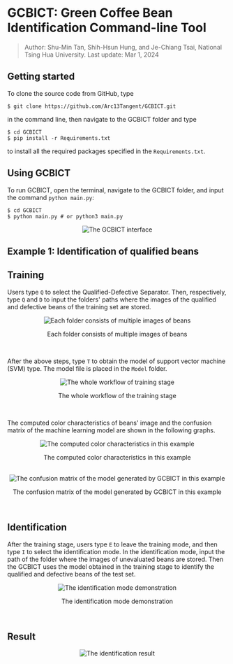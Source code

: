# GCBICT: Green Coffee Bean Identification Command-line Tool
> Author: Shu-Min Tan, Shih-Hsun Hung, and Je-Chiang Tsai, National Tsing Hua University.
> Last update: Mar 1, 2024

## Getting started
To clone the source code from GitHub, type 
```console
$ git clone https://github.com/Arc13Tangent/GCBICT.git
```
in the command line, then navigate to the GCBICT folder and type 
```console
$ cd GCBICT
$ pip install -r Requirements.txt
```
to install all the required packages specified in the ```Requirements.txt```.

## Using GCBICT
To run GCBICT, open the terminal, navigate to the GCBICT folder, and input the command ```python main.py```:
```console
$ cd GCBICT
$ python main.py # or python3 main.py
```
<div align="center">
<img src="https://i.imgur.com/LJ7UPyF.jpeg" alt="The GCBICT interface">
</div>

## Example 1: Identification of qualified beans
## Training
Users type ```Q``` to select the Qualified-Defective Separator. 
Then, respectively, type ```Q``` and ```D``` to input the folders' paths where the images of the qualified and defective beans of the training set are stored.
<div align="center">
    <img src="https://imgur.com/GFhqhlQ.png" alt="Each folder consists of multiple images of beans"> 
    <p>Each folder consists of multiple images of beans</p>
</div>
<br> 

After the above steps, 
type ```T``` to obtain the model of support vector machine (SVM) type. The model file is placed in the ```Model``` folder.
<div align="center">
    <img src="https://imgur.com/4sitdy5.jpg" alt="The whole workflow of training stage"> 
    <p>The whole workflow of the training stage</p>
</div>
<br> 

The computed color characteristics of beans' image and the confusion matrix of the machine learning model are shown in the following graphs.
<div align="center">
    <img src="https://imgur.com/t9Z5Ad1.jpg" alt="The computed color characteristics in this example"> 
    <p>The computed color characteristics in this example</p>
</div>
<br> 

<div align="center">
    <img src="https://imgur.com/2hLZKbp.png" alt="The confusion matrix of the model generated by GCBICT in this example"> 
    <p>The confusion matrix of the model generated by GCBICT in this example</p>
</div>
<br> 

## Identification
After the training stage, users type ```E``` to leave the training mode, and then type ```I``` to select the identification mode. 
In the identification mode, 
input the path of the folder where the images of unevaluated beans are stored.
Then the GCBICT uses the model obtained in the training stage to identify the qualified and defective beans of the test set.
<div align="center">
    <img src="https://imgur.com/sFDIEoN.jpg" alt="The identification mode demonstration"> 
    <p>The identification mode demonstration</p>
</div>
<br> 

## Result
<center>
    <img src="https://imgur.com/fszW6BS.png" alt="The identification result"> 
</center>
<br> 
